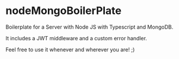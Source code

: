 # nodeMongoBoilerPlate
Boilerplate for a Server with Node JS with Typescript and MongoDB.

It includes a JWT middleware and a custom error handler.


Feel free to use it whenever and wherever you are! ;)
